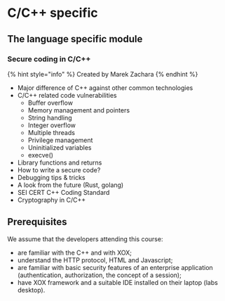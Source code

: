 # C/C++ specific

## The language specific module

### Secure coding in C/C++   <a id="secure-coding-in-cpp"></a>

{% hint style="info" %}
Created by Marek Zachara
{% endhint %}

* Major difference of C++ against other common technologies
* C/C++ related code vulnerabilities
  * Buffer overflow
  * Memory management and pointers
  * String handling
  * Integer overflow
  * Multiple threads
  * Privilege management
  * Uninitialized variables
  * execve\(\)
* Library functions and returns
* How to write a secure code?
* Debugging tips & tricks
* A look from the future \(Rust, golang\)
* SEI CERT C++ Coding Standard
* Cryptography in C/C++

## Prerequisites

We assume that the developers attending this course:

* are familiar with the C++ and with XOX;
* understand the HTTP protocol, HTML and Javascript;
* are familiar with basic security features of an enterprise application \(authentication, authorization, the concept of a session\);
* have XOX framework  and a suitable IDE installed on their laptop \(labs desktop\).

